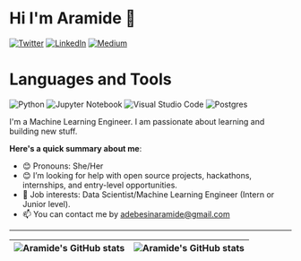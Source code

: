 # Hi I'm Aramide 👋

[![Twitter](https://img.shields.io/twitter/url/https/twitter.com/hara__myde.svg?style=social&label=Follow%20%40hara__myde)](https://twitter.com/hara__myde)
[![LinkedIn](https://img.shields.io/badge/linkedin-%230077B5.svg?style=for-the-badge&logo=linkedin&logoColor=white)](https://www.linkedin.com/in/aramide-adebesin/)
[![Medium](https://img.shields.io/badge/Medium-12100E?style=for-the-badge&logo=medium&logoColor=white)](https://medium.com/@adebesinaramide)

# Languages and Tools
![Python](https://img.shields.io/badge/python-3670A0?style=for-the-badge&logo=python&logoColor=ffdd54)
![Jupyter Notebook](https://img.shields.io/badge/jupyter-%23FA0F00.svg?style=for-the-badge&logo=jupyter&logoColor=white)
![Visual Studio Code](https://img.shields.io/badge/Visual%20Studio%20Code-0078d7.svg?style=for-the-badge&logo=visual-studio-code&logoColor=white)
![Postgres](https://img.shields.io/badge/postgres-%23316192.svg?style=for-the-badge&logo=postgresql&logoColor=white)

I'm a Machine Learning Engineer. I am passionate about learning and building new stuff.

**Here's a quick summary about me**:

- 😊 Pronouns: She/Her
- 😊 I’m looking for help with open source projects, hackathons, internships, and entry-level opportunities.
- 💼 Job interests: Data Scientist/Machine Learning Engineer (Intern or Junior level).
- 📫 You can contact me by adebesinaramide@gmail.com

---

| <img align="center" src="https://github-readme-stats.vercel.app/api?username=Adebesin-Aramide&show_icons=true&include_all_commits=true&hide_border=true" alt="Aramide's GitHub stats" /> | <img align="center" src="https://github-readme-stats.vercel.app/api/top-langs/?username=Adebesin-Aramide&langs_count=8&layout=compact&hide_border=true" alt="Aramide's GitHub stats" /> |
| ------------- | ------------- |
